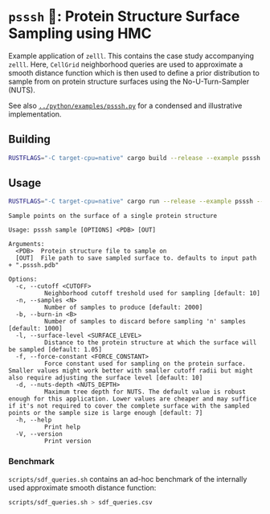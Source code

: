 # `psssh` 🤫: Protein Structure Surface Sampling using HMC

Example application of `zelll`.
This contains the case study accompanying `zelll`.
Here, `CellGrid` neighborhood queries are used to approximate a smooth
distance function which is then used to define a prior distribution to
sample from on protein structure surfaces using the No-U-Turn-Sampler (NUTS).

See also
[`../python/examples/psssh.py`](https://github.com/microscopic-image-analysis/zelll/tree/main/python/examples/psssh.py)
for a condensed and illustrative implementation.

## Building

```sh
RUSTFLAGS="-C target-cpu=native" cargo build --release --example psssh
```

## Usage

```sh
RUSTFLAGS="-C target-cpu=native" cargo run --release --example psssh -- help sample
```

```
Sample points on the surface of a single protein structure

Usage: psssh sample [OPTIONS] <PDB> [OUT]

Arguments:
  <PDB>  Protein structure file to sample on
  [OUT]  File path to save sampled surface to. defaults to input path + ".psssh.pdb"

Options:
  -c, --cutoff <CUTOFF>
          Neighborhood cutoff treshold used for sampling [default: 10]
  -n, --samples <N>
          Number of samples to produce [default: 2000]
  -b, --burn-in <B>
          Number of samples to discard before sampling 'n' samples [default: 1000]
  -l, --surface-level <SURFACE_LEVEL>
          Distance to the protein structure at which the surface will be sampled [default: 1.05]
  -f, --force-constant <FORCE_CONSTANT>
          Force constant used for sampling on the protein surface. Smaller values might work better with smaller cutoff radii but might also require adjusting the surface level [default: 10]
  -d, --nuts-depth <NUTS_DEPTH>
          Maximum tree depth for NUTS. The default value is robust enough for this application. Lower values are cheaper and may suffice if it's not required to cover the complete surface with the sampled points or the sample size is large enough [default: 7]
  -h, --help
          Print help
  -V, --version
          Print version
```

### Benchmark

`scripts/sdf_queries.sh` contains an ad-hoc benchmark
of the internally used approximate smooth distance function:

```sh
scripts/sdf_queries.sh > sdf_queries.csv
```

